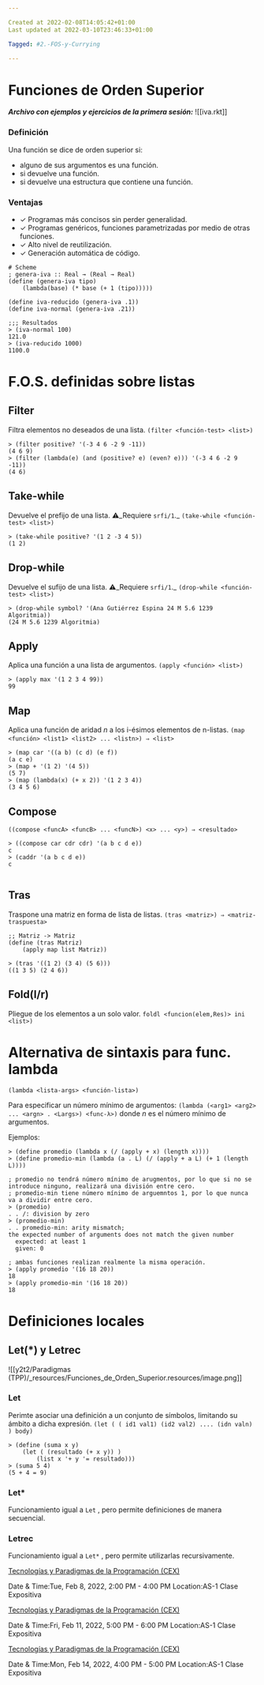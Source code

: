 ```yaml
---

Created at 2022-02-08T14:05:42+01:00
Last updated at 2022-03-10T23:46:33+01:00

Tagged: #2.-FOS-y-Currying

---
```


# Funciones de Orden Superior
**_Archivo con ejemplos y ejercicios de la primera sesión:_**
![[iva.rkt]]

### 

### Definición

Una función se dice de orden superior si:

* alguno de sus argumentos es una función.
* si devuelve una función.
* si devuelve una estructura que contiene una función.



### Ventajas

* ✓ Programas más concisos sin perder generalidad.
* ✓ Programas genéricos, funciones parametrizadas por medio de otras funciones.
* ✓ Alto nivel de reutilización.
* ✓ Generación automática de código.


```
# Scheme
; genera-iva :: Real → (Real → Real)
(define (genera-iva tipo)
    (lambda(base) (* base (+ 1 (tipo)))))

(define iva-reducido (genera-iva .1))
(define iva-normal (genera-iva .21))

;;; Resultados
> (iva-normal 100)
121.0
> (iva-reducido 1000)
1100.0
```


# F.O.S. definidas sobre listas

## Filter

Filtra elementos no deseados de una lista.
`(filter <función-test> <list>)`

```
> (filter positive? '(-3 4 6 -2 9 -11))
(4 6 9)
> (filter (lambda(e) (and (positive? e) (even? e))) '(-3 4 6 -2 9 -11))
(4 6)
```


## Take-while

Devuelve el prefijo de una lista. ⚠️_Requiere `srfi/1`._
`(take-while <función-test> <list>)`

```
> (take-while positive? '(1 2 -3 4 5))
(1 2)
```


## Drop-while

Devuelve el sufijo de una lista. ⚠️_Requiere `srfi/1`._
`(drop-while <función-test> <list>)`

```
> (drop-while symbol? '(Ana Gutiérrez Espina 24 M 5.6 1239 Algoritmia))
(24 M 5.6 1239 Algoritmia)
```


## Apply

Aplica una función a una lista de argumentos.
`(apply <función> <list>)`

```
> (apply max '(1 2 3 4 99))
99
```


## Map

Aplica una función de aridad _n_ a los i-ésimos elementos de n-listas.
`(map <función> <list1> <list2> ... <listn>) ⇒ <list>` 

```
> (map car '((a b) (c d) (e f))
(a c e)
> (map + '(1 2) '(4 5))
(5 7)
> (map (lambda(x) (+ x 2)) '(1 2 3 4))
(3 4 5 6)
```

## 

## Compose

`((compose <funcA> <funcB> ... <funcN>) <x> ... <y>) ⇒ <resultado>`

```
> ((compose car cdr cdr) '(a b c d e))
c
> (caddr '(a b c d e))
c


```


## Tras

Traspone una matriz en forma de lista de listas.
`(tras <matriz>) ⇒ <matriz-traspuesta>`

```
;; Matriz -> Matriz
(define (tras Matriz)
    (apply map list Matriz))

> (tras '((1 2) (3 4) (5 6)))
((1 3 5) (2 4 6))
```

## 

## Fold(l/r)

Pliegue de los elementos a un solo valor.
`foldl <funcion(elem,Res)> ini <list>)`


# Alternativa de sintaxis para func. lambda

`(lambda <lista-args> <función-lista>)`

Para especificar un número mínimo de argumentos:
`(lambda (<arg1> <arg2> ... <argn> . <Largs>) <func-λ>)`
donde _n_ es el número mínimo de argumentos.

Ejemplos:
```
> (define promedio (lambda x (/ (apply + x) (length x))))
> (define promedio-min (lambda (a . L) (/ (apply + a L) (+ 1 (length L))))

; promedio no tendrá número mínimo de arugmentos, por lo que si no se introduce ninguno, realizará una división entre cero.
; promedio-min tiene número mínimo de arguemntos 1, por lo que nunca va a dividir entre cero.
> (promedio)
. . /: division by zero
> (promedio-min)
. . promedio-min: arity mismatch;
the expected number of arguments does not match the given number
  expected: at least 1
  given: 0

; ambas funciones realizan realmente la misma operación.
> (apply promedio '(16 18 20))
18
> (apply promedio-min '(16 18 20))
18
```



# Definiciones locales

## Let(*) y Letrec

![[y2t2/Paradigmas (TPP)/_resources/Funciones_de_Orden_Superior.resources/image.png]]


### Let

Perimte asociar una definición a un conjunto de símbolos, limitando su ámbito a dicha expresión.
`(let ( ( id1 val1) (id2 val2) .... (idn valn) ) body)`

```
> (define (suma x y)
    (let ( (resultado (+ x y)) )
        (list x '+ y '= resultado)))
> (suma 5 4)
(5 + 4 = 9)
```


### Let*

Funcionamiento igual a `Let` , pero permite definiciones de manera secuencial.


### Letrec

Funcionamiento igual a `Let*` , pero permite utilizarlas recursivamente.

[Tecnologías y Paradigmas de la Programación (CEX)](https://www.google.com/calendar/event?eid=XzhkOWxjZ3JmZHByNmFzams3NWozZ2NocDZvcTNhZTlsNzBzM2dvcjZjZGgzZ2Noa2M4b2pjZHIyNzByajJwajVjcGgwIHVuZGVyc2NvcmViaXNAbQ)

Date & Time:Tue, Feb 8, 2022, 2:00 PM - 4:00 PM
Location:AS-1
Clase Expositiva

[Tecnologías y Paradigmas de la Programación (CEX)](https://www.google.com/calendar/event?eid=NWlvdGpqc2Zua2hnY2duZm41ZjhuNGpsaDIgdW5kZXJzY29yZWJpc0Bt)

Date & Time:Fri, Feb 11, 2022, 5:00 PM - 6:00 PM
Location:AS-1
Clase Expositiva

[Tecnologías y Paradigmas de la Programación (CEX)](https://www.google.com/calendar/event?eid=XzhkOWxjZ3JmZHByNmFzams3NWltYXBiNjZvcW04ZGoyNjBvbTZkYjZjcGhqY2M5aWM0c2o0cGozY2xpamNvajNjOWkwIHVuZGVyc2NvcmViaXNAbQ)

Date & Time:Mon, Feb 14, 2022, 4:00 PM - 5:00 PM
Location:AS-1
Clase Expositiva



